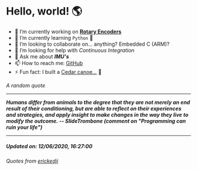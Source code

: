 # Hello, world! 🌎


- 🔧 I’m currently working on [**Rotary Encoders**](https://github.com/kyleRhess/EncoderQ.git)
- 🌱 I’m currently learning `Python` **🐍**
- 👯 I’m looking to collaborate on... anything? Embedded C (ARM)?
- 🤔 I’m looking for help with *Continuous Integration*
- 💬 Ask me about ***IMU's***
- 📫 How to reach me: [GitHub](https://github.com/kyleRhess)
- ⚡ Fun fact: I built a [Cedar canoe...](https://kylerhess.github.io/canoe.html) 🛶

_A random quote_
___
***Humans differ from animals to the degree that they are not merely an end
result of their conditioning, but are able to reflect on their
experiences and strategies, and apply insight to make changes in the way
they live to modify the outcome.
-- SlideTrombone (comment on "Programming can ruin your life")***
___
##### Updated on: 12/06/2020, 16:27:00
###### Quotes from [erickedji](https://gist.github.com/erickedji/68802)